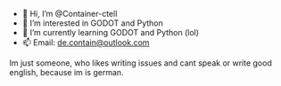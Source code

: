- 👋 Hi, I’m @Container-ctell
- 👀 I’m interested in GODOT and Python
- 🌱 I’m currently learning GODOT and Python (lol)
- 📫 Email: de.contain@outlook.com

Im just someone, who likes writing issues and cant speak or write good english, because im is german.
